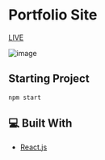 # Portfolio Site

[LIVE](https://osmanekrem.netlify.app/)

![image](https://user-images.githubusercontent.com/96390357/235369101-43b3a621-20f1-4313-a1b4-03ef656645b2.png)

## Starting Project

```
npm start
```

## 💻 Built With
- [React.js](https://reactjs.org/)
